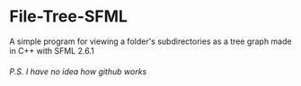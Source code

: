 # File-Tree-SFML
A simple program for viewing a folder's subdirectories as a tree graph made in C++ with SFML 2.6.1
###### P.S. I have no idea how github works
